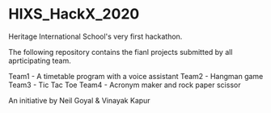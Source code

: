 # HIXS_HackX_2020

Heritage International School's very first hackathon.

The following repository contains the fianl projects submitted by all aprticipating team.

Team1 - A timetable program with a voice assistant
Team2 - Hangman game
Team3 - Tic Tac Toe
Team4 - Acronym maker and rock paper scissor


An initiative by Neil Goyal & Vinayak Kapur
